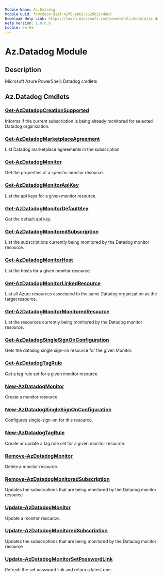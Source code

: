```yaml
---
Module Name: Az.Datadog
Module Guid: f40cde30-d11f-42f6-a963-8629b254de6d
Download Help Link: https://learn.microsoft.com/powershell/module/az.datadog
Help Version: 1.0.0.0
Locale: en-US
---
```


# Az.Datadog Module
## Description
Microsoft Azure PowerShell: Datadog cmdlets

## Az.Datadog Cmdlets
### [Get-AzDatadogCreationSupported](Get-AzDatadogCreationSupported.md)
Informs if the current subscription is being already monitored for selected Datadog organization.

### [Get-AzDatadogMarketplaceAgreement](Get-AzDatadogMarketplaceAgreement.md)
List Datadog marketplace agreements in the subscription.

### [Get-AzDatadogMonitor](Get-AzDatadogMonitor.md)
Get the properties of a specific monitor resource.

### [Get-AzDatadogMonitorApiKey](Get-AzDatadogMonitorApiKey.md)
List the api keys for a given monitor resource.

### [Get-AzDatadogMonitorDefaultKey](Get-AzDatadogMonitorDefaultKey.md)
Get the default api key.

### [Get-AzDatadogMonitoredSubscription](Get-AzDatadogMonitoredSubscription.md)
List the subscriptions currently being monitored by the Datadog monitor resource.

### [Get-AzDatadogMonitorHost](Get-AzDatadogMonitorHost.md)
List the hosts for a given monitor resource.

### [Get-AzDatadogMonitorLinkedResource](Get-AzDatadogMonitorLinkedResource.md)
List all Azure resources associated to the same Datadog organization as the target resource.

### [Get-AzDatadogMonitorMonitoredResource](Get-AzDatadogMonitorMonitoredResource.md)
List the resources currently being monitored by the Datadog monitor resource.

### [Get-AzDatadogSingleSignOnConfiguration](Get-AzDatadogSingleSignOnConfiguration.md)
Gets the datadog single sign-on resource for the given Monitor.

### [Get-AzDatadogTagRule](Get-AzDatadogTagRule.md)
Get a tag rule set for a given monitor resource.

### [New-AzDatadogMonitor](New-AzDatadogMonitor.md)
Create a monitor resource.

### [New-AzDatadogSingleSignOnConfiguration](New-AzDatadogSingleSignOnConfiguration.md)
Configures single-sign-on for this resource.

### [New-AzDatadogTagRule](New-AzDatadogTagRule.md)
Create or update a tag rule set for a given monitor resource.

### [Remove-AzDatadogMonitor](Remove-AzDatadogMonitor.md)
Delete a monitor resource.

### [Remove-AzDatadogMonitoredSubscription](Remove-AzDatadogMonitoredSubscription.md)
Updates the subscriptions that are being monitored by the Datadog monitor resource

### [Update-AzDatadogMonitor](Update-AzDatadogMonitor.md)
Update a monitor resource.

### [Update-AzDatadogMonitoredSubscription](Update-AzDatadogMonitoredSubscription.md)
Updates the subscriptions that are being monitored by the Datadog monitor resource

### [Update-AzDatadogMonitorSetPasswordLink](Update-AzDatadogMonitorSetPasswordLink.md)
Refresh the set password link and return a latest one.

